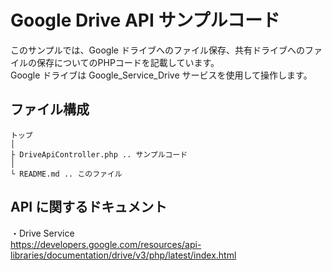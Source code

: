 # Google Drive API サンプルコード

このサンプルでは、Google ドライブへのファイル保存、共有ドライブへのファイルの保存についてのPHPコードを記載しています。<br/>
Google ドライブは Google_Service_Drive サービスを使用して操作します。

## ファイル構成
```
トップ
│
├ DriveApiController.php .. サンプルコード
│
└ README.md .. このファイル
```

## API に関するドキュメント
・Drive Service<br/>
 https://developers.google.com/resources/api-libraries/documentation/drive/v3/php/latest/index.html
